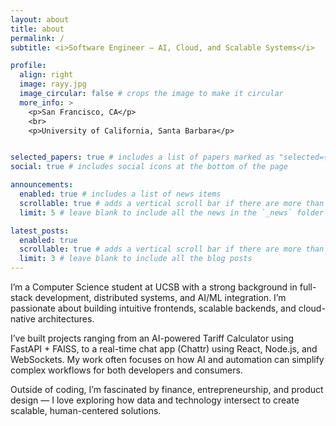 ```yaml
---
layout: about
title: about
permalink: /
subtitle: <i>Software Engineer — AI, Cloud, and Scalable Systems</i>

profile:
  align: right
  image: rayy.jpg
  image_circular: false # crops the image to make it circular
  more_info: >
    <p>San Francisco, CA</p>
    <br>
    <p>University of California, Santa Barbara</p>


selected_papers: true # includes a list of papers marked as "selected={true}"
social: true # includes social icons at the bottom of the page

announcements:
  enabled: true # includes a list of news items
  scrollable: true # adds a vertical scroll bar if there are more than 3 news items
  limit: 5 # leave blank to include all the news in the `_news` folder

latest_posts:
  enabled: true
  scrollable: true # adds a vertical scroll bar if there are more than 3 new posts items
  limit: 3 # leave blank to include all the blog posts
---
```


I’m a Computer Science student at UCSB with a strong background in full-stack development, distributed systems, and AI/ML integration. I’m passionate about building intuitive frontends, scalable backends, and cloud-native architectures.

I’ve built projects ranging from an AI-powered Tariff Calculator using FastAPI + FAISS, to a real-time chat app (Chattr) using React, Node.js, and WebSockets. My work often focuses on how AI and automation can simplify complex workflows for both developers and consumers.

Outside of coding, I’m fascinated by finance, entrepreneurship, and product design — I love exploring how data and technology intersect to create scalable, human-centered solutions.
